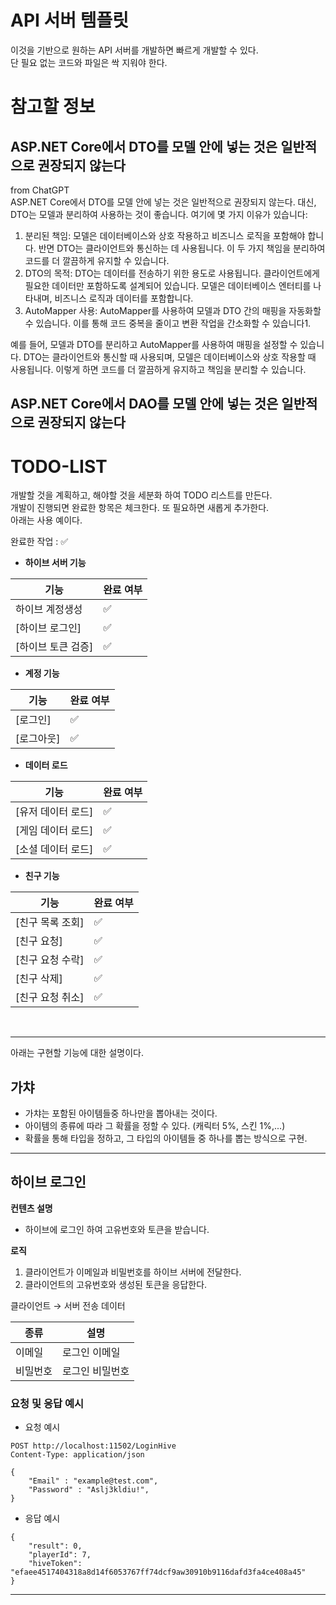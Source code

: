 # API 서버 템플릿
이것을 기반으로 원하는 API 서버를 개발하면 빠르게 개발할 수 있다.  
단 필요 없는 코드와 파일은 싹 지워야 한다.  
 
 
# 참고할 정보 
  
## ASP.NET Core에서 DTO를 모델 안에 넣는 것은 일반적으로 권장되지 않는다
from ChatGPT  
ASP.NET Core에서 DTO를 모델 안에 넣는 것은 일반적으로 권장되지 않는다. 대신, DTO는 모델과 분리하여 사용하는 것이 좋습니다. 여기에 몇 가지 이유가 있습니다:  
  
1. 분리된 책임: 모델은 데이터베이스와 상호 작용하고 비즈니스 로직을 포함해야 합니다. 반면 DTO는 클라이언트와 통신하는 데 사용됩니다. 이 두 가지 책임을 분리하여 코드를 더 깔끔하게 유지할 수 있습니다.
2. DTO의 목적: DTO는 데이터를 전송하기 위한 용도로 사용됩니다. 클라이언트에게 필요한 데이터만 포함하도록 설계되어 있습니다. 모델은 데이터베이스 엔터티를 나타내며, 비즈니스 로직과 데이터를 포함합니다.
3. AutoMapper 사용: AutoMapper를 사용하여 모델과 DTO 간의 매핑을 자동화할 수 있습니다. 이를 통해 코드 중복을 줄이고 변환 작업을 간소화할 수 있습니다1.
  
예를 들어, 모델과 DTO를 분리하고 AutoMapper를 사용하여 매핑을 설정할 수 있습니다. DTO는 클라이언트와 통신할 때 사용되며, 모델은 데이터베이스와 상호 작용할 때 사용됩니다. 이렇게 하면 코드를 더 깔끔하게 유지하고 책임을 분리할 수 있습니다.    
    
## ASP.NET Core에서 DAO를 모델 안에 넣는 것은 일반적으로 권장되지 않는다
      
	 
	 
# TODO-LIST
개발할 것을 계획하고, 해야할 것을 세분화 하여 TODO 리스트를 만든다.   
개발이 진행되면 완료한 항목은 체크한다. 또 필요하면 새롭게 추가한다.  
아래는 사용 예이다.     

  
완료한 작업 : ✅

- **하이브 서버 기능**
 
| 기능                                         | 완료 여부 |
| -------------------------------------------- | --------- |
| 하이브 계정생성   						| ✅        |
| [하이브 로그인]							| ✅        |
| [하이브 토큰 검증]								 | ✅        |

- **계정 기능**

| 기능                                         | 완료 여부 |
| -------------------------------------------- | --------- |
| [로그인]						              | ✅        |
| [로그아웃]								       | ✅        |

- **데이터 로드**

| 기능                                         | 완료 여부 |
| -------------------------------------------- | --------- |
| [유저 데이터 로드]	                		 | ✅        |
| [게임 데이터 로드]	                		 | ✅        |
| [소셜 데이터 로드]	                		 | ✅        |

- **친구 기능**

| 기능                                            | 완료 여부 |
| ----------------------------------------------- | --------- |
| [친구 목록 조회]								  | ✅        |
| [친구 요청]								  | ✅        |
| [친구 요청 수락]								  | ✅        |
| [친구 삭제]								  | ✅        |
| [친구 요청 취소]								  | ✅        |


<br>  
  
---  
아래는 구현할 기능에 대한 설명이다.    
  
## 가챠
- 가챠는 포함된 아이템들중 하나만을 뽑아내는 것이다.
- 아이템의 종류에 따라 그 확률을 정할 수 있다. (캐릭터 5%, 스킨 1%,...)
- 확률을 통해 타입을 정하고, 그 타입의 아이템들 중 하나를 뽑는 방식으로 구현.
  
  
---
## 하이브 로그인

**컨텐츠 설명**
- 하이브에 로그인 하여 고유번호와 토큰을 받습니다.

**로직**
1. 클라이언트가 이메일과 비밀번호를 하이브 서버에 전달한다.
1. 클라이언트의 고유번호와 생성된 토큰을 응답한다. 


클라이언트 → 서버 전송 데이터

| 종류                  | 설명                             |
| --------------------- | -------------------------------- |
| 이메일               | 로그인 이메일 |
| 비밀번호             | 로그인 비밀번호 |


### 요청 및 응답 예시

- 요청 예시

```
POST http://localhost:11502/LoginHive
Content-Type: application/json

{
    "Email" : "example@test.com",
    "Password" : "Aslj3kldiu!",
}
```

- 응답 예시

```
{
    "result": 0,
    "playerId": 7,
    "hiveToken": "efaee4517404318a8d14f6053767ff74dcf9aw30910b9116dafd3fa4ce408a45"
}
```
  
  
---

